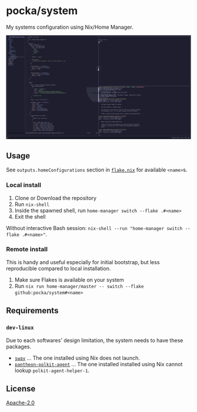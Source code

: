 # pocka/system

My systems configuration using Nix/Home Manager.

![Screenshot of the configured Wayland desktop](./screenshot.png)

## Usage

See `outputs.homeConfigurations` section in [`flake.nix`](./flake.nix) for available `<name>`s.

### Local install

1. Clone or Download the repository
2. Run `nix-shell`
3. Inside the spawned shell, run `home-manager switch --flake .#<name>`
4. Exit the shell

Without interactive Bash session: `nix-shell --run "home-manager switch --flake .#<name>"`.

### Remote install

This is handy and useful especially for initial bootstrap, but less reproducible compared to local installation.

1. Make sure Flakes is available on your system
2. Run `nix run home-manager/master -- switch --flake github:pocka/system#<name>`

## Requirements

### `dev-linux`

Due to each softwares' design limitation, the system needs to have these packages.

- [`sway`](https://archlinux.org/packages/extra/x86_64/sway/) ... The one installed using Nix does not launch.
- [`pantheon-polkit-agent`](https://archlinux.org/packages/extra/x86_64/pantheon-polkit-agent/) ... The one installed installed using Nix cannot lookup `polkit-agent-helper-1`.

## License

[Apache-2.0](./LICENSE)
